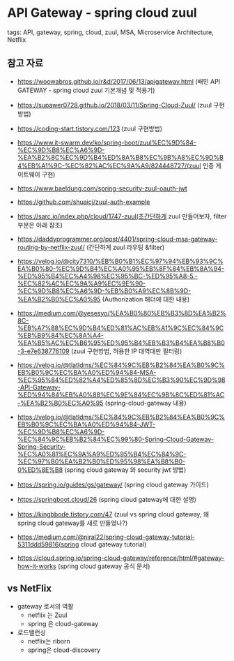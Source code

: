 # API Gateway - spring cloud zuul
tags: API, gateway, spring, cloud, zuul, MSA, Microservice Architecture, Netflix

## 참고 자료
 - https://woowabros.github.io/r&d/2017/06/13/apigateway.html (배민 API GATEWAY - spring cloud zuul 기본개념 및 적용기)
 - https://supawer0728.github.io/2018/03/11/Spring-Cloud-Zuul/ (zuul 구현방법)
 - https://coding-start.tistory.com/123 (zuul 구현방법)
 
 - https://www.it-swarm.dev/ko/spring-boot/zuul%EC%9D%84-%EC%9D%B8%EC%A6%9D-%EA%B2%8C%EC%9D%B4%ED%8A%B8%EC%9B%A8%EC%9D%B4%EB%A1%9C-%EC%82%AC%EC%9A%A9/824448727/(zuul 인증 게이트웨이 구현)
 - https://www.baeldung.com/spring-security-zuul-oauth-jwt
 - https://github.com/shuaicj/zuul-auth-example
 - https://sarc.io/index.php/cloud/1747-zuul(초간단하게 zuul  만들어보자, filter부분은 아래 참조)
 - https://daddyprogrammer.org/post/4401/spring-cloud-msa-gateway-routing-by-netflix-zuul/ (간단하게 zuul 라우팅 &filter)
 - https://velog.io/@city7310/%EB%B0%B1%EC%97%94%EB%93%9C%EA%B0%80-%EC%9D%B4%EC%A0%95%EB%8F%84%EB%8A%94-%ED%95%B4%EC%A4%98%EC%95%BC-%ED%95%A8-5.-%EC%82%AC%EC%9A%A9%EC%9E%90-%EC%9D%B8%EC%A6%9D-%EB%B0%A9%EC%8B%9D-%EA%B2%B0%EC%A0%95 (Authorization 해더에 대한 내용)

 - https://medium.com/@yesesyo/%EA%B0%80%EB%B3%8D%EA%B2%8C-%EB%A7%88%EC%9D%B4%ED%81%AC%EB%A1%9C%EC%84%9C%EB%B9%84%EC%8A%A4-%EA%B5%AC%EC%B6%95%ED%95%B4%EB%B3%B4%EA%B8%B0-3-e7e638776109 (zuul 구현방법, 허용한 IP 대역대만 필터링)

 - https://velog.io/@tlatldms/%EC%84%9C%EB%B2%84%EA%B0%9C%EB%B0%9C%EC%BA%A0%ED%94%84-MSA-%EC%95%84%ED%82%A4%ED%85%8D%EC%B3%90%EC%9D%98-API-Gateway-%ED%94%84%EB%A0%88%EC%9E%84%EC%9B%8C%ED%81%AC-%EA%B2%B0%EC%A0%95 (spring-cloud-gateway 내용)

- https://velog.io/@tlatldms/%EC%84%9C%EB%B2%84%EA%B0%9C%EB%B0%9C%EC%BA%A0%ED%94%84-JWT-%EC%9D%B8%EC%A6%9D-%EC%84%9C%EB%B2%84%EC%99%80-Spring-Cloud-Gateway-Spring-Security-%EC%A0%81%EC%9A%A9%ED%95%B4%EC%84%9C-%EC%97%B0%EA%B2%B0%ED%95%98%EA%B8%B0-0%ED%8E%B8 (spring cloud gateway 와 security jwt 방법)

- https://spring.io/guides/gs/gateway/ (spring cloud gateway 가이드)
- https://springboot.cloud/26 (spring cloud gateway에 대한 설명)

- https://kingbbode.tistory.com/47 (zuul vs spring cloud gateway, 왜 spring cloud gateway를 새로 만들었나?)

- https://medium.com/@niral22/spring-cloud-gateway-tutorial-5311ddd59816(spring cloud gateway tutorial)

- https://cloud.spring.io/spring-cloud-gateway/reference/html/#gateway-how-it-works (spring cloud gateway 공식 문서)

## vs NetFlix
- gateway 로서의 역활
    - netflix 는 Zuul
    - spring 은 cloud-gateway
- 로드밸런싱
    - netflix는 riborn
    - spring은 cloud-discovery

